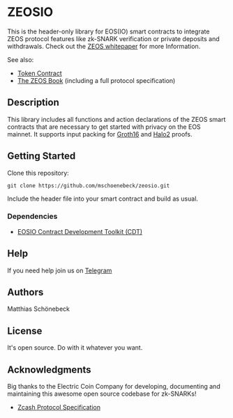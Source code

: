 # ZEOSIO

This is the header-only library for EOS(IO) smart contracts to integrate ZEOS protocol features like zk-SNARK verification or private deposits and withdrawals. Check out the [ZEOS whitepaper](https://github.com/mschoenebeck/zeos-docs/releases/download/v1.0.0/zeos_whitepaper_v1.0.0.pdf) for more Information.

See also:
- [Token Contract](https://github.com/mschoenebeck/thezeostoken/)
- [The ZEOS Book](https://mschoenebeck.github.io/zeos-orchard/) (including a full protocol specification)

## Description
This library includes all functions and action declarations of the ZEOS smart contracts that are necessary to get started with privacy on the EOS mainnet. It supports input packing for [Groth16](https://electriccoin.co/blog/bellman-zksnarks-in-rust/) and [Halo2](https://zcash.github.io/halo2/index.html) proofs.

## Getting Started

Clone this repository:

```
git clone https://github.com/mschoenebeck/zeosio.git
```

Include the header file into your smart contract and build as usual.

### Dependencies

- [EOSIO Contract Development Toolkit (CDT)](https://github.com/EOSIO/eosio.cdt/releases)

## Help
If you need help join us on [Telegram](https://t.me/ZeosOnEos)

## Authors

Matthias Schönebeck

## License

It's open source. Do with it whatever you want.

## Acknowledgments

Big thanks to the Electric Coin Company for developing, documenting and maintaining this awesome open source codebase for zk-SNARKs!

* [Zcash Protocol Specification](https://zips.z.cash/protocol/protocol.pdf)